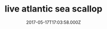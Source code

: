 ---
date: 2017-05-17T17:03:58.000Z
categories:
  - lunch
type: raw bar
title: live atlantic sea scallop
description: >-
 lime-cilantro vinaigrett, sea salt
price: 18
---